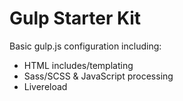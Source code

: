 # Gulp Starter Kit

Basic gulp.js configuration including:

* HTML includes/templating
* Sass/SCSS & JavaScript processing
* Livereload
